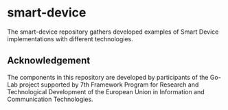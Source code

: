smart-device
============

The smart-device repository gathers developed examples of Smart Device implementations with different technologies.

## Acknowledgement
The components in this repository are developed by participants of the Go-Lab project supported by 7th Framework Program for Research and Technological Development of the European Union in Information and Communication Technologies.
